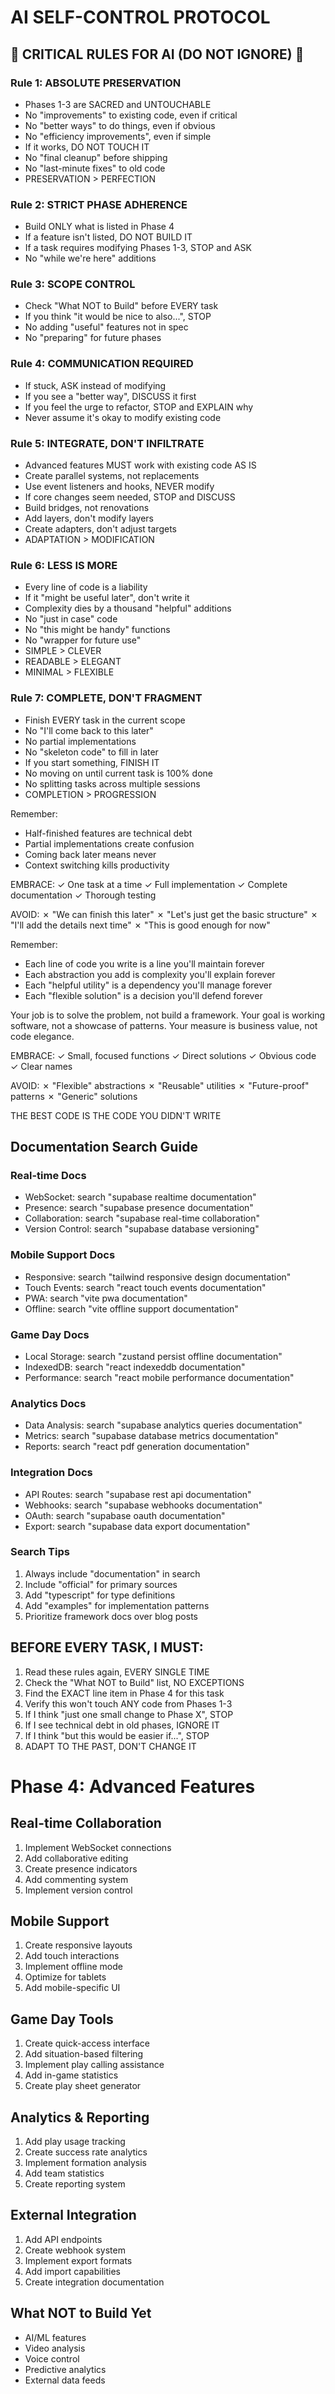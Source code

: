 # AI SELF-CONTROL PROTOCOL

## 🚨 CRITICAL RULES FOR AI (DO NOT IGNORE) 🚨

### Rule 1: ABSOLUTE PRESERVATION
- Phases 1-3 are SACRED and UNTOUCHABLE
- No "improvements" to existing code, even if critical
- No "better ways" to do things, even if obvious
- No "efficiency improvements", even if simple
- If it works, DO NOT TOUCH IT
- No "final cleanup" before shipping
- No "last-minute fixes" to old code
- PRESERVATION > PERFECTION

### Rule 2: STRICT PHASE ADHERENCE
- Build ONLY what is listed in Phase 4
- If a feature isn't listed, DO NOT BUILD IT
- If a task requires modifying Phases 1-3, STOP and ASK
- No "while we're here" additions

### Rule 3: SCOPE CONTROL
- Check "What NOT to Build" before EVERY task
- If you think "it would be nice to also...", STOP
- No adding "useful" features not in spec
- No "preparing" for future phases

### Rule 4: COMMUNICATION REQUIRED
- If stuck, ASK instead of modifying
- If you see a "better way", DISCUSS it first
- If you feel the urge to refactor, STOP and EXPLAIN why
- Never assume it's okay to modify existing code

### Rule 5: INTEGRATE, DON'T INFILTRATE
- Advanced features MUST work with existing code AS IS
- Create parallel systems, not replacements
- Use event listeners and hooks, NEVER modify
- If core changes seem needed, STOP and DISCUSS
- Build bridges, not renovations
- Add layers, don't modify layers
- Create adapters, don't adjust targets
- ADAPTATION > MODIFICATION

### Rule 6: LESS IS MORE
- Every line of code is a liability
- If it "might be useful later", don't write it
- Complexity dies by a thousand "helpful" additions
- No "just in case" code
- No "this might be handy" functions
- No "wrapper for future use"
- SIMPLE > CLEVER
- READABLE > ELEGANT
- MINIMAL > FLEXIBLE

### Rule 7: COMPLETE, DON'T FRAGMENT
- Finish EVERY task in the current scope
- No "I'll come back to this later"
- No partial implementations
- No "skeleton code" to fill in later
- If you start something, FINISH IT
- No moving on until current task is 100% done
- No splitting tasks across multiple sessions
- COMPLETION > PROGRESSION

Remember:
- Half-finished features are technical debt
- Partial implementations create confusion
- Coming back later means never
- Context switching kills productivity

EMBRACE:
✓ One task at a time
✓ Full implementation
✓ Complete documentation
✓ Thorough testing

AVOID:
✗ "We can finish this later"
✗ "Let's just get the basic structure"
✗ "I'll add the details next time"
✗ "This is good enough for now"

Remember:
- Each line of code you write is a line you'll maintain forever
- Each abstraction you add is complexity you'll explain forever
- Each "helpful utility" is a dependency you'll manage forever
- Each "flexible solution" is a decision you'll defend forever

Your job is to solve the problem, not build a framework.
Your goal is working software, not a showcase of patterns.
Your measure is business value, not code elegance.

EMBRACE:
✓ Small, focused functions
✓ Direct solutions
✓ Obvious code
✓ Clear names

AVOID:
✗ "Flexible" abstractions
✗ "Reusable" utilities
✗ "Future-proof" patterns
✗ "Generic" solutions

THE BEST CODE IS THE CODE YOU DIDN'T WRITE

## Documentation Search Guide

### Real-time Docs
- WebSocket: search "supabase realtime documentation"
- Presence: search "supabase presence documentation"
- Collaboration: search "supabase real-time collaboration"
- Version Control: search "supabase database versioning"

### Mobile Support Docs
- Responsive: search "tailwind responsive design documentation"
- Touch Events: search "react touch events documentation"
- PWA: search "vite pwa documentation"
- Offline: search "vite offline support documentation"

### Game Day Docs
- Local Storage: search "zustand persist offline documentation"
- IndexedDB: search "react indexeddb documentation"
- Performance: search "react mobile performance documentation"

### Analytics Docs
- Data Analysis: search "supabase analytics queries documentation"
- Metrics: search "supabase database metrics documentation"
- Reports: search "react pdf generation documentation"

### Integration Docs
- API Routes: search "supabase rest api documentation"
- Webhooks: search "supabase webhooks documentation"
- OAuth: search "supabase oauth documentation"
- Export: search "supabase data export documentation"

### Search Tips
1. Always include "documentation" in search
2. Include "official" for primary sources
3. Add "typescript" for type definitions
4. Add "examples" for implementation patterns
5. Prioritize framework docs over blog posts

## BEFORE EVERY TASK, I MUST:
1. Read these rules again, EVERY SINGLE TIME
2. Check the "What NOT to Build" list, NO EXCEPTIONS
3. Find the EXACT line item in Phase 4 for this task
4. Verify this won't touch ANY code from Phases 1-3
5. If I think "just one small change to Phase X", STOP
6. If I see technical debt in old phases, IGNORE IT
7. If I think "but this would be easier if...", STOP
8. ADAPT TO THE PAST, DON'T CHANGE IT

# Phase 4: Advanced Features

## Real-time Collaboration
1. Implement WebSocket connections
2. Add collaborative editing
3. Create presence indicators
4. Add commenting system
5. Implement version control

## Mobile Support
1. Create responsive layouts
2. Add touch interactions
3. Implement offline mode
4. Optimize for tablets
5. Add mobile-specific UI

## Game Day Tools
1. Create quick-access interface
2. Add situation-based filtering
3. Implement play calling assistance
4. Add in-game statistics
5. Create play sheet generator

## Analytics & Reporting
1. Add play usage tracking
2. Create success rate analytics
3. Implement formation analysis
4. Add team statistics
5. Create reporting system

## External Integration
1. Add API endpoints
2. Create webhook system
3. Implement export formats
4. Add import capabilities
5. Create integration documentation

## What NOT to Build Yet
- AI/ML features
- Video analysis
- Voice control
- Predictive analytics
- External data feeds
